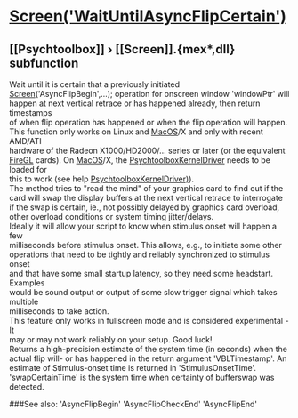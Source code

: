 # [Screen('WaitUntilAsyncFlipCertain')](Screen-WaitUntilAsyncFlipCertain) 
## [[Psychtoolbox]] &#8250; [[Screen]].{mex*,dll} subfunction


Wait until it is certain that a previously initiated  
[Screen](Screen)('AsyncFlipBegin',...); operation for onscreen window 'windowPtr' will  
happen at next vertical retrace or has happened already, then return timestamps  
of when flip operation has happened or when the flip operation will happen.  
This function only works on Linux and [MacOS](MacOS)/X and only with recent AMD/ATI  
hardware of the Radeon X1000/HD2000/... series or later (or the equivalent  
[FireGL](FireGL) cards). On [MacOS](MacOS)/X, the [PsychtoolboxKernelDriver](PsychtoolboxKernelDriver) needs to be loaded for  
this to work (see help [PsychtoolboxKernelDriver)](PsychtoolboxKernelDriver)).  
The method tries to "read the mind" of your graphics card to find out if the  
card will swap the display buffers at the next vertical retrace to interrogate  
if the swap is certain, ie., not possibly delayed by graphics card overload,  
other overload conditions or system timing jitter/delays.  
Ideally it will allow your script to know when stimulus onset will happen a few  
milliseconds before stimulus onset. This allows, e.g., to initiate some other  
operations that need to be tightly and reliably synchronized to stimulus onset  
and that have some small startup latency, so they need some headstart. Examples  
would be sound output or output of some slow trigger signal which takes multiple  
milliseconds to take action.  
This feature only works in fullscreen mode and is considered experimental - It  
may or may not work reliably on your setup. Good luck!  
Returns a high-precision estimate of the system time (in seconds) when the  
actual flip will- or has happened in the return argument 'VBLTimestamp'. An  
estimate of Stimulus-onset time is returned in 'StimulusOnsetTime'.  
'swapCertainTime' is the system time when certainty of bufferswap was detected.   


###See also:
'AsyncFlipBegin' 'AsyncFlipCheckEnd' 'AsyncFlipEnd'
